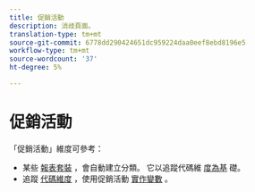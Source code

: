 ```yaml
---
title: 促銷活動
description: 消歧頁面。
translation-type: tm+mt
source-git-commit: 6778dd290424651dc959224daa0eef8ebd8196e5
workflow-type: tm+mt
source-wordcount: '37'
ht-degree: 5%

---
```



# 促銷活動

「促銷活動」維度可參考：

* 某些 [報表套裝](../classifications/c-classifications.md) ，會自動建立分類。 它以追蹤代碼維 [度為基](tracking-code.md) 礎。
* 追蹤 [代碼維度](tracking-code.md) ，使用促銷活動 [實作變數](/help/implement/vars/page-vars/campaign.md) 。
